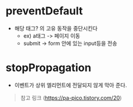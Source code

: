 # preventDefault

- 해당 태그? 의 고유 동작을 중단시킨다
  - ex) a태그 -> 페이지 이동
  - submit -> form 안에 있는 input등을 전송

# stopPropagation

- 이벤트가 상위 엘리먼트에 전달되지 않게 막아 준다.

> 참고 링크 (https://pa-pico.tistory.com/20)
